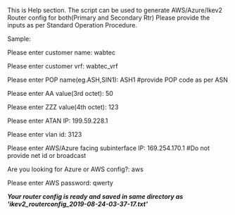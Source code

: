 This is Help section. The script can be used to generate AWS/Azure/Ikev2 Router config for both(Primary and Secondary Rtr) 
Please provide the inputs as per Standard Operation Procedure.

Sample:

Please enter customer name: wabtec

Please enter customer vrf: wabtec_vrf

Please enter POP name(eg.ASH,SIN1): ASH1			#provide POP code as per ASN

Please enter AA value(3rd octet): 50

Please enter ZZZ value(4th octet): 123

Please enter ATAN IP: 199.59.228.1

Please enter vlan id: 3123

Please enter AWS/Azure facing subinterface IP: 169.254.170.1	#Do not provide net id or broadcast

Are you looking for Azure or AWS config?: aws

Please enter AWS password: qwerty

*****Your router config is ready and saved in same directory as 'ikev2_routerconfig_2019-08-24-03-37-17.txt'*****
